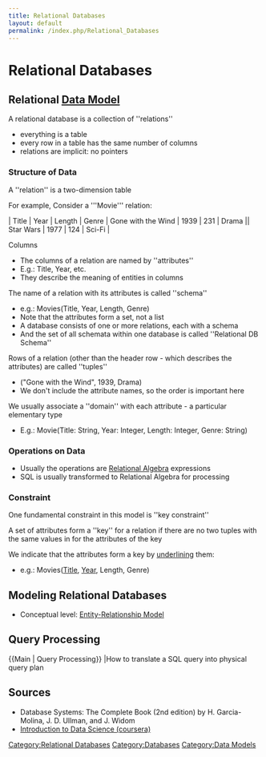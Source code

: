 ```yaml
---
title: Relational Databases
layout: default
permalink: /index.php/Relational_Databases
---
```


# Relational Databases

## Relational [Data Model](Data_Model)
A relational database is a collection of ''relations''
- everything is a table 
- every row in a table has the same number of columns 
- relations are implicit: no pointers


### Structure of Data
A ''relation'' is a two-dimension table 

For example, Consider a '''Movie''' relation: 

|   Title  |  Year  |  Length  |  Genre   |  Gone with the Wind  |  1939  |  231  |  Drama  ||  Star Wars  |  1977  |  124  |  Sci-Fi |

Columns
- The columns of a relation are named by ''attributes''
- E.g.: Title, Year, etc.
- They describe the meaning of entities in columns


The name of a relation with its attributes is called ''schema''
- e.g.: Movies(Title, Year, Length, Genre)
- Note that the attributes form a set, not a list
- A database consists of one or more relations, each with a schema 
- And the set of all schemata within one database is called ''Relational DB Schema''


Rows of a relation (other than the header row - which describes the attributes) are called ''tuples''
- ("Gone with the Wind", 1939, Drama)
- We don't include the attribute names, so the order is important here 


We usually associate a ''domain'' with each attribute - a particular elementary type 
- E.g.: Movie(Title: String, Year: Integer, Length: Integer, Genre: String)


### Operations on Data
- Usually the operations are [Relational Algebra](Relational_Algebra) expressions
- SQL is usually transformed to Relational Algebra for processing 


### Constraint
One fundamental constraint in this model is ''key constraint'' 

A set of attributes form a ''key'' for a relation if there are no two tuples with the same values in for the attributes of the key

We indicate that the attributes form a key by <u>underlining</u> them:
- e.g.: Movies(<u>Title</u>, <u>Year</u>, Length, Genre)


## Modeling Relational Databases
- Conceptual level: [Entity-Relationship Model](Entity-Relationship_Model)



## Query Processing
{{Main |  Query Processing}} |How to translate a SQL query into physical query plan


## Sources
- Database Systems: The Complete Book (2nd edition) by H. Garcia-Molina, J. D. Ullman, and J. Widom
- [Introduction to Data Science (coursera)](Introduction_to_Data_Science_(coursera))

[Category:Relational Databases](Category_Relational_Databases)
[Category:Databases](Category_Databases)
[Category:Data Models](Category_Data_Models)
